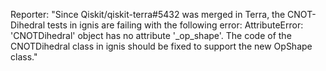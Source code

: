 Reporter: "Since Qiskit/qiskit-terra#5432 was merged in Terra, the CNOT-Dihedral tests in ignis are failing with the following error: AttributeError: 'CNOTDihedral' object has no attribute '_op_shape'. The code of the CNOTDihedral class in ignis should be fixed to support the new OpShape class."

